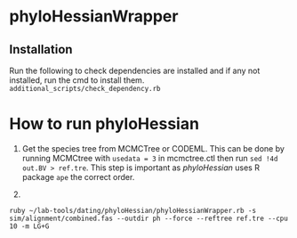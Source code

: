 # phyloHessianWrapper

## Installation
Run the following to check dependencies are installed and if any not installed, run the cmd to install them.
`additional_scripts/check_dependency.rb`

# How to run phyloHessian
1. Get the species tree from MCMCTree or CODEML. This can be done by running MCMCtree with `usedata = 3` in mcmctree.ctl then run `sed !4d out.BV > ref.tre`. This step is important as *phyloHessian* uses R package `ape` the correct order.

2. 
`ruby ~/lab-tools/dating/phyloHessian/phyloHessianWrapper.rb -s sim/alignment/combined.fas --outdir ph --force --reftree ref.tre --cpu 10 -m LG+G`

